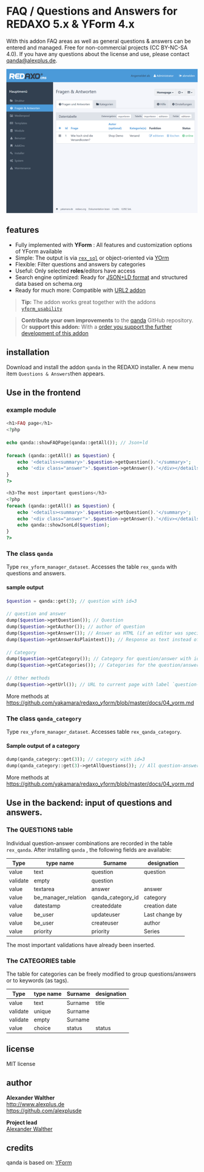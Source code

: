 # FAQ / Questions and Answers for REDAXO 5.x & YForm 4.x

With this addon FAQ areas as well as general questions & answers can be entered and managed. Free for non-commercial projects (CC BY-NC-SA 4.0). If you have any questions about the license and use, please contact qanda@alexplus.de.

![GitHub logo](https://raw.githubusercontent.com/alexplusde/qanda/main/docs/screenshot.png)


## features

* Fully implemented with **YForm** : All features and customization options of YForm available
* Simple: The output is via [`rex_sql`](https://redaxo.org/doku/master/datenbank-queries) or object-oriented via [YOrm](https://github.com/yakamara/redaxo_yform_docs/blob/master/de_de/yorm.md)
* Flexible: Filter questions and answers by categories
* Useful: Only selected **roles**/editors have access
* Search engine optimized: Ready for [JSON+LD format](https://jsonld.com/question-and-answer/) and structured data based on schema.org
* Ready for much more: Compatible with [URL2 addon](https://github.com/tbaddade/redaxo_url)

> **Tip:** The addon works great together with the addons [`yform_usability`](https://github.com/FriendsOfREDAXO/yform_usability/)

> **Contribute your own improvements** to the [qanda](https://github.com/alexplusde/qanda) GitHub repository. Or **support this addon:** With a [order you support the further development of this addon](https://github.com/sponsors/alexplusde)

## installation

Download and install the addon `qanda` in the REDAXO installer. A new menu item `Questions & Answers`then appears.

## Use in the frontend

### example module

```php
<h1>FAQ page</h1>
<?php

echo qanda::showFAQPage(qanda::getAll()); // Json+ld

foreach (qanda::getAll() as $question) {
    echo '<details><summary>'.$question->getQuestion().'</summary>';
    echo '<div class="answer">'.$question->getAnswer().'</div></details>';
}
?>
```

```php
<h3>The most important questions</h3>
<?php
foreach (qanda::getAll() as $question) {
    echo '<details><summary>'.$question->getQuestion().'</summary>';
    echo '<div class="answer">'.$question->getAnswer().'</div></details>';
    echo qanda::showJsonLd($question);
}
?>
```

### The class `qanda`

Type `rex_yform_manager_dataset`. Accesses the table `rex_qanda` with questions and answers.

#### sample output

```php
$question = qanda::get(3); // question with id=3

// question and answer
dump($question->getQuestion()); // Question
dump($question->getAuthor()); // author of question
dump($question->getAnswer()); // Answer as HTML (if an editor was specified)
dump($question->getAnswerAsPlaintext()); // Response as text instead of HTML

// Category
dump($question->getCategory()); // Category for question/answer with id=3
dump($question->getCategories()); // Categories for the question/answer with id=3

// Other methods
dump($question->getUrl()); // URL to current page with label `question-header-{id}
```

More methods at https://github.com/yakamara/redaxo_yform/blob/master/docs/04_yorm.md

### The class `qanda_category`

Type `rex_yform_manager_dataset`. Accesses table `rex_qanda_category`.

#### Sample output of a category

```php
dump(qanda_category::get(3)); // category with id=3
dump(qanda_category::get(3)->getAllQuestions()); // All question-answer pairs of category id=3
```

More methods at https://github.com/yakamara/redaxo_yform/blob/master/docs/04_yorm.md

## Use in the backend: input of questions and answers.

### The QUESTIONS table

Individual question-answer combinations are recorded in the table `rex_qanda`. After installing `qanda` , the following fields are available:

| Type     | type name             | Surname             | designation    |
| -------- | --------------------- | ------------------- | -------------- |
| value    | text                  | question            | question       |
| validate | empty                 | question            |                |
| value    | textarea              | answer              | answer         |
| value    | be_manager_relation | qanda_category_id | category       |
| value    | datestamp             | createddate         | creation date  |
| value    | be_user               | updateuser          | Last change by |
| value    | be_user               | createuser          | author         |
| value    | priority              | priority            | Series         |

The most important validations have already been inserted.

### The CATEGORIES table

The table for categories can be freely modified to group questions/answers or to keywords (as tags).

| Type     | type name | Surname | designation |
| -------- | --------- | ------- | ----------- |
| value    | text      | Surname | title       |
| validate | unique    | Surname |             |
| validate | empty     | Surname |             |
| value    | choice    | status  | status      |

## license

MIT license

## author

**Alexander Walther**  
http://www.alexplus.de  
https://github.com/alexplusde

**Project lead**  
[Alexander Walther](https://github.com/alexplusde)

## credits

qanda is based on: [YForm](https://github.com/yakamara/redaxo_yform)  
